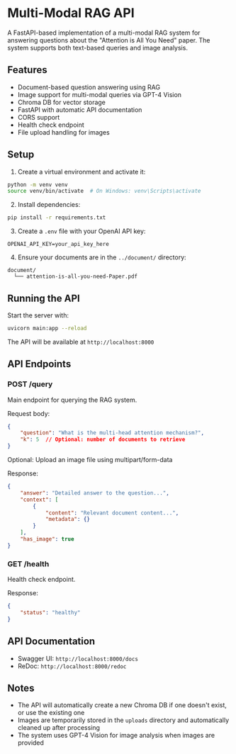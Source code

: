 # Multi-Modal RAG API

A FastAPI-based implementation of a multi-modal RAG system for answering questions about the "Attention is All You Need" paper. The system supports both text-based queries and image analysis.

## Features

- Document-based question answering using RAG
- Image support for multi-modal queries via GPT-4 Vision
- Chroma DB for vector storage
- FastAPI with automatic API documentation
- CORS support
- Health check endpoint
- File upload handling for images

## Setup

1. Create a virtual environment and activate it:
```bash
python -m venv venv
source venv/bin/activate  # On Windows: venv\Scripts\activate
```

2. Install dependencies:
```bash
pip install -r requirements.txt
```

3. Create a `.env` file with your OpenAI API key:
```
OPENAI_API_KEY=your_api_key_here
```

4. Ensure your documents are in the `../document/` directory:
```
document/
  └── attention-is-all-you-need-Paper.pdf
```

## Running the API

Start the server with:
```bash
uvicorn main:app --reload
```

The API will be available at `http://localhost:8000`

## API Endpoints

### POST /query
Main endpoint for querying the RAG system.

Request body:
```json
{
    "question": "What is the multi-head attention mechanism?",
    "k": 5  // Optional: number of documents to retrieve
}
```

Optional: Upload an image file using multipart/form-data

Response:
```json
{
    "answer": "Detailed answer to the question...",
    "context": [
        {
            "content": "Relevant document content...",
            "metadata": {}
        }
    ],
    "has_image": true
}
```

### GET /health
Health check endpoint.

Response:
```json
{
    "status": "healthy"
}
```

## API Documentation

- Swagger UI: `http://localhost:8000/docs`
- ReDoc: `http://localhost:8000/redoc`

## Notes

- The API will automatically create a new Chroma DB if one doesn't exist, or use the existing one
- Images are temporarily stored in the `uploads` directory and automatically cleaned up after processing
- The system uses GPT-4 Vision for image analysis when images are provided 